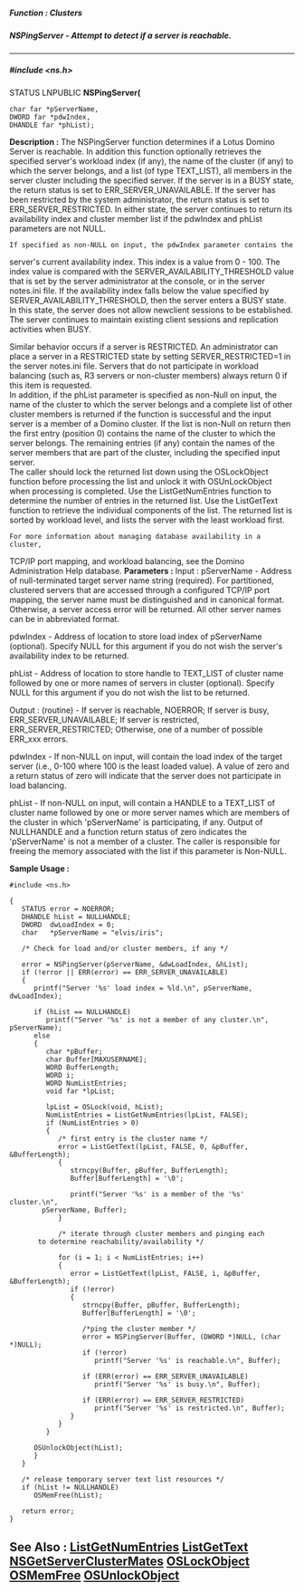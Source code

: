 ##### Function : Clusters
##### NSPingServer - Attempt to detect if a server is reachable.
---
##### #include <ns.h>
STATUS LNPUBLIC **NSPingServer(**

	char far *pServerName,
	DWORD far *pdwIndex,
	DHANDLE far *phList);
**Description :**
The NSPingServer function determines if a Lotus Domino Server is reachable.  In 
addition this function optionally retrieves the specified server's workload 
index (if any), the name of the cluster (if any) to which the server belongs, 
and a list (of type TEXT_LIST), all members in the server cluster including the 
specified server.  If the server is in a BUSY state, the return status is set 
to ERR_SERVER_UNAVAILABLE.   If the server has been restricted by the system 
administrator, the return status is set to ERR_SERVER_RESTRICTED.   In either 
state, the server continues to return its availability index and cluster member 
list if the pdwIndex and phList parameters are not NULL.  

	If specified as non-NULL on input, the pdwIndex parameter contains the 
server's current availability index.  This index is a value from 0 - 100.  The 
index value is compared with the SERVER_AVAILABILITY_THRESHOLD value that is 
set by the server administrator at the console, or in the server notes.ini 
file.  If the availability index falls below the value specified by 
SERVER_AVAILABILITY_THRESHOLD, then the server enters a BUSY state.  In this 
state, the server does not allow newclient sessions to be established.  The 
server continues to maintain existing client sessions and replication 
activities when BUSY.  

Similar behavior occurs if a server is RESTRICTED. An administrator can place a 
server in a RESTRICTED state by setting  SERVER_RESTRICTED=1 in the server 
notes.ini file. Servers that do not participate in workload balancing (such as, 
R3 servers or non-cluster members) always return 0 if this item is requested.  
In addition, if the phList parameter is specified as non-Null on input, the 
name of the cluster to which the server belongs and a complete list of other 
cluster members is returned if the function is successful and the input server 
is a member of a Domino cluster.   If the list is non-Null on return then the 
first entry (position 0) contains the name of the cluster to which the server 
belongs.  The remaining entries (if any) contain the names of the server 
members that are part of the cluster, including the specified input server.  
The caller should lock the returned list down using the OSLockObject function 
before processing the list and unlock it with OSUnLockObject when processing is 
completed.  Use the ListGetNumEntries function to determine the number of 
entries in the returned list.  Use the ListGetText function to retrieve the 
individual components of the list.   The returned list is sorted by workload 
level, and lists the server with the least workload first.

	For more information about managing database availability in a cluster, 
TCP/IP port mapping, and workload balancing, see the Domino Administration Help 
database.
**Parameters :**
Input :
pServerName  -  Address of null-terminated target server name string (required).   For partitioned, clustered servers that are accessed through a configured TCP/IP port mapping,  the server name must be distinguished and in canonical format.   Otherwise, a server access error will be returned.   All other server names can be in abbreviated format.

pdwIndex  -  Address of location to store load index of pServerName (optional).  Specify NULL for this argument if you do not wish the server's availability index to be returned.

phList  -  Address of location to store handle to TEXT_LIST of cluster name followed by one or more names of servers in cluster (optional).  Specify NULL for this argument if you do not wish the list to be returned.

Output :
(routine)  -  If server is reachable, NOERROR;
If server is busy, ERR_SERVER_UNAVAILABLE;
If server is restricted, ERR_SERVER_RESTRICTED;
Otherwise, one of a number of possible ERR_xxx errors.


pdwIndex  -  If non-NULL on input, will contain the load index of the target server (i.e., 0-100 where 100 is the least loaded value).  A value of zero  and a return status of zero will indicate that the server does not participate in load balancing.

phList  -  If non-NULL on input, will contain a HANDLE to a TEXT_LIST of cluster name followed by one or more server names which are members of the cluster in which 'pServerName' is participating, if any.  Output of NULLHANDLE and a function return status of zero indicates the 'pServerName' is not a member of a cluster.  The caller is responsible for freeing the memory associated with the list if this parameter is Non-NULL.

**Sample Usage :**
```
#include <ns.h>

{
   STATUS error = NOERROR;
   DHANDLE hList = NULLHANDLE;
   DWORD  dwLoadIndex = 0;
   char   *pServerName = "elvis/iris";

   /* Check for load and/or cluster members, if any */

   error = NSPingServer(pServerName, &dwLoadIndex, &hList);    
   if (!error || ERR(error) == ERR_SERVER_UNAVAILABLE)
   {
      printf("Server '%s' load index = %ld.\n", pServerName, dwLoadIndex);

      if (hList == NULLHANDLE)
         printf("Server '%s' is not a member of any cluster.\n",  pServerName);
      else
      {
         char *pBuffer; 
         char Buffer[MAXUSERNAME];
         WORD BufferLength;
         WORD i;
         WORD NumListEntries;
         void far *lpList;

         lpList = OSLock(void, hList);
         NumListEntries = ListGetNumEntries(lpList, FALSE);
         if (NumListEntries > 0)
         {
            /* first entry is the cluster name */
            error = ListGetText(lpList, FALSE, 0, &pBuffer, &BufferLength);
            {
               strncpy(Buffer, pBuffer, BufferLength);
               Buffer[BufferLength] = '\0';

               printf("Server '%s' is a member of the '%s' cluster.\n",
	    pServerName, Buffer);
            }
	    
            /* iterate through cluster members and pinging each
	   to determine reachability/availability */

            for (i = 1; i < NumListEntries; i++)
            {
               error = ListGetText(lpList, FALSE, i, &pBuffer, &BufferLength);
               if (!error)
               {
                  strncpy(Buffer, pBuffer, BufferLength);
                  Buffer[BufferLength] = '\0';

                  /*ping the cluster member */
                  error = NSPingServer(Buffer, (DWORD *)NULL, (char *)NULL);
                  if (!error)
                     printf("Server '%s' is reachable.\n", Buffer);

                  if (ERR(error) == ERR_SERVER_UNAVAILABLE)
                     printf("Server '%s' is busy.\n", Buffer);

                  if (ERR(error) == ERR_SERVER_RESTRICTED)
                     printf("Server '%s' is restricted.\n", Buffer);
               }
            }
         }

      OSUnlockObject(hList);
      }
   }

   /* release temporary server text list resources */
   if (hList != NULLHANDLE)
      OSMemFree(hList);

   return error;
}
```
**See Also :**
[ListGetNumEntries](D:/md_files/ListGetNumEntries.md)
[ListGetText](D:/md_files/ListGetText.md)
[NSGetServerClusterMates](D:/md_files/NSGetServerClusterMates.md)
[OSLockObject](D:/md_files/OSLockObject.md)
[OSMemFree](D:/md_files/OSMemFree.md)
[OSUnlockObject](D:/md_files/OSUnlockObject.md)
---

